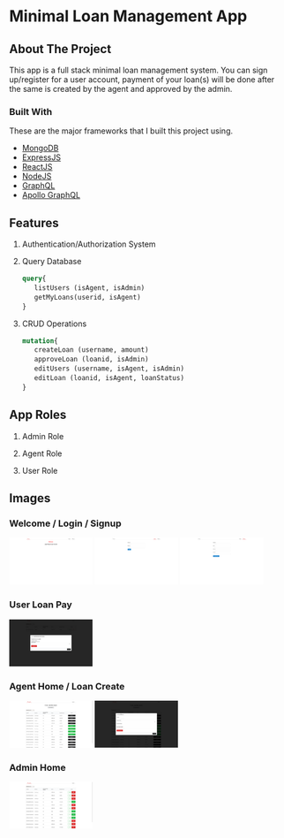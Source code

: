 # Minimal Loan Management App

## About The Project

This app is a full stack minimal loan management system. You can sign up/register for a user account, payment of your loan(s) will be done after the same is created by the agent and approved by the admin.

### Built With

These are the major frameworks that I built this project using.

-   [MongoDB](https://www.mongodb.com/)
-   [ExpressJS](http://expressjs.com/)
-   [ReactJS](https://reactjs.org)
-   [NodeJS](https://nodejs.org/en/)
-   [GraphQL](https://graphql.org/)
-   [Apollo GraphQL](https://www.apollographql.com/)
<!--
   list/view users - agent/admin
   edit users - agent/admin

loan request - agent

approval of loan - admin

edit loan (if not approved) - agent

list/view loans by filter - user/agent/admin - date of creation - date of update - state of the loan
-->

## Features

1. Authentication/Authorization System

2. Query Database

    ```GraphQL
    query{
       listUsers (isAgent, isAdmin)
       getMyLoans(userid, isAgent)
    }

    ```

3. CRUD Operations

    ```GraphQL
    mutation{
       createLoan (username, amount)
       approveLoan (loanid, isAdmin)
       editUsers (username, isAgent, isAdmin)
       editLoan (loanid, isAgent, loanStatus)
    }
    ```

## App Roles

1. Admin Role

2. Agent Role

3. User Role

## Images

### Welcome / Login / Signup

<p float="left">
  <img src="resources/welcome.png" width="30%" />
  <img src="resources/login.png" width="30%" /> 
  <img src="resources/signup.png" width="30%" />
</p>

### User Loan Pay

<p float="left">
  <img src="resources/loan_pay.png" width="30%" />
</p>

### Agent Home / Loan Create

<p float="left">
  <img src="resources/agent_home.png" width="30%" />
  <img src="resources/agent_create.png" width="30%" />
</p>

### Admin Home

<p float="left">
  <img src="resources/admin_home.png" width="30%" />
</p>
